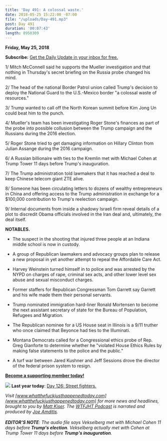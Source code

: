 ```yaml
---
title: 'Day 491: A colossal waste.'
date: 2018-05-25 15:22:00 -07:00
file: "/uploads/Day-491.mp3"
post: Day 491
duration: '00:07:43'
length: 8950309
---
```


**Friday, May 25, 2018**

**Subscribe:** [Get the Daily Update in your inbox for free.](https://whatthefuckjusthappenedtoday.com/subscribe/)

1/ Mitch McConnell said he supports the Mueller investigation and that nothing in Thursday's secret briefing on the Russia probe changed his mind.

2/ The head of the national Border Patrol union called Trump's decision to deploy the National Guard to the U.S.-Mexico border "a colossal waste of resources."

3/ Trump wanted to call off the North Korean summit before Kim Jong Un could beat him to the punch.

4/ Mueller's team has been investigating Roger Stone's finances as part of the probe into possible collusion between the Trump campaign and the Russians during the 2016 election.

5/ Roger Stone tried to get damaging information on Hillary Clinton from Julian Assange during the 2016 campaign.

6/ A Russian billionaire with ties to the Kremlin met with Michael Cohen at Trump Tower 11 days before Trump's inauguration.

7/ The Trump administration told lawmakers that it has reached a deal to keep Chinese telecom giant ZTE alive.

8/ Someone has been circulating letters to dozens of wealthy entrepreneurs in China and offering access to the Trump administration in exchange for a $100,000 contribution to Trump's reelection campaign.

9/ Internal documents from inside a shadowy Israeli firm reveal details of a plot to discredit Obama officials involved in the Iran deal and, ultimately, the deal itself.

**NOTABLES.**

* The suspect in the shooting that injured three people at an Indiana middle school is now in custody.

* A group of Republican lawmakers and advocacy groups plan to release a new proposal in yet another attempt to repeal the Affordable Care Act.

* Harvey Weinstein turned himself in to police and was arrested by the NYPD on charges of rape, criminal sex acts, and other lower level sex abuse and sexual misconduct charges.

* Former staffers for Republican Congressman Tom Garrett say Garrett and his wife made them their personal servants.

* Trump nominated immigration hard-liner Ronald Mortensen to become the next assistant secretary of state for the Bureau of Population, Refugees and Migration.

* The Republican nominee for a US House seat in Illinois is a 9/11 truther who once claimed that Beyonce had ties to the Illuminati.

* Montana Democrats called for a Congressional ethics probe of Rep. Greg Gianforte to determine whether he "violated House Ethics Rules by making false statements to the police and the public."

* A turf war between Jared Kushner and Jeff Sessions drove the director of the federal prison system to resign.

**[Become a supporting member today!](https://whatthefuckjusthappenedtoday.com/membership/?utm_source=2017\+Donors&utm_campaign=8dccd905d9-&utm_medium=email&utm_term=0_3bd36f654c-8dccd905d9-169730397)**

![](https://static.xx.fbcdn.net/images/emoji.php/v9/f7e/1/16/1f4c5.png)  **Last year today**: [Day 126: Street fighters.](https://whatthefuckjusthappenedtoday.com/2017/05/25/Day-126/)

*Visit [www.whatthefuckjusthappenedtoday.com](www.whatthefuckjusthappenedtoday.com) for more news and headlines, brought to you by [Matt Kiser](https://twitter.com/Matt_Kiser). The [WTFJHT Podcast](https://whatthefuckjusthappenedtoday.com/podcasts/) is narrated and produced by [Joe Amditis](https://twitter.com/jsamditis).*\
\
***EDITOR'S NOTE**: The audio file says Vekselberg met with Michael Cohen 11 days before **Trump's election**. Vekselberg actually met with Cohen at Trump Tower 11 days before **Trump's inauguration**.*